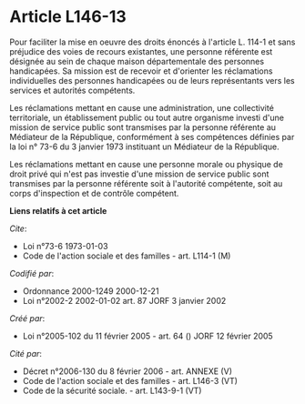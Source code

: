 # Article L146-13

Pour faciliter la mise en oeuvre des droits énoncés à l'article L. 114-1 et sans préjudice des voies de recours existantes,
une personne référente est désignée au sein de chaque maison départementale des personnes handicapées. Sa mission est de
recevoir et d'orienter les réclamations individuelles des personnes handicapées ou de leurs représentants vers les services
et autorités compétents.

Les réclamations mettant en cause une administration, une collectivité territoriale, un établissement public ou tout autre
organisme investi d'une mission de service public sont transmises par la personne référente au Médiateur de la République,
conformément à ses compétences définies par la loi n° 73-6 du 3 janvier 1973 instituant un Médiateur de la République.

Les réclamations mettant en cause une personne morale ou physique de droit privé qui n'est pas investie d'une mission de
service public sont transmises par la personne référente soit à l'autorité compétente, soit au corps d'inspection et de
contrôle compétent.

**Liens relatifs à cet article**

_Cite_:

  - Loi n°73-6 1973-01-03
  - Code de l'action sociale et des familles - art. L114-1 (M)

_Codifié par_:

  - Ordonnance 2000-1249 2000-12-21
  - Loi n°2002-2 2002-01-02 art. 87 JORF 3 janvier 2002

_Créé par_:

  - Loi n°2005-102 du 11 février 2005 - art. 64 () JORF 12 février 2005

_Cité par_:

  - Décret n°2006-130 du 8 février 2006 - art. ANNEXE (V)
  - Code de l'action sociale et des familles - art. L146-3 (VT)
  - Code de la sécurité sociale. - art. L143-9-1 (VT)
